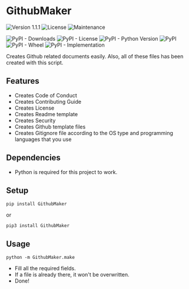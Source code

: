 # GithubMaker
![Version 1.1.1](https://img.shields.io/badge/version-1.1.1-blue) ![License](https://img.shields.io/badge/Licence-MIT-green) ![Maintenance](https://img.shields.io/maintenance/yes/2023)

![PyPI - Downloads](https://img.shields.io/pypi/dm/GithubMaker) ![PyPI - License](https://img.shields.io/pypi/l/GithubMaker) ![PyPI - Python Version](https://img.shields.io/pypi/pyversions/GithubMaker) ![PyPI](https://img.shields.io/pypi/v/GithubMaker) ![PyPI - Wheel](https://img.shields.io/pypi/wheel/GithubMaker) ![PyPI - Implementation](https://img.shields.io/pypi/implementation/GithubMaker)

Creates Github related documents easily. Also, all of these files has been created with this script.

## Features
* Creates Code of Conduct
* Creates Contributing Guide
* Creates License
* Creates Readme template
* Creates Security
* Creates Github template files
* Creates Gitignore file according to the OS type and programming languages that you use

## Dependencies
* Python is required for this project to work.

## Setup
```
pip install GithubMaker
```

or

```
pip3 install GithubMaker
```

## Usage
```
python -m GithubMaker.make
```

* Fill all the required fields.
* If a file is already there, it won't be overwritten.
* Done!
